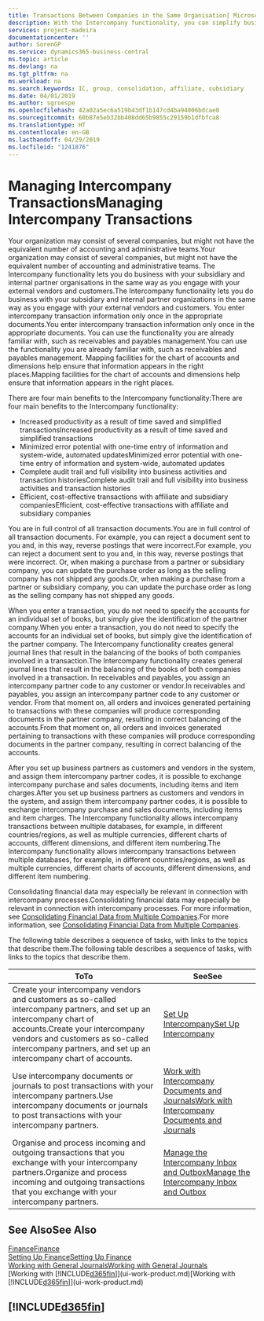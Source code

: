```yaml
---
title: Transactions Between Companies in the Same Organisation| Microsoft Docs
description: With the Intercompany functionality, you can simplify business processes and transactions between companies within the same organisation.
services: project-madeira
documentationcenter: ''
author: SorenGP
ms.service: dynamics365-business-central
ms.topic: article
ms.devlang: na
ms.tgt_pltfrm: na
ms.workload: na
ms.search.keywords: IC, group, consolidation, affiliate, subsidiary
ms.date: 04/01/2019
ms.author: sgroespe
ms.openlocfilehash: 42a02a5ec6a519b43df1b147cd4ba94006bdcae0
ms.sourcegitcommit: 60b87e5eb32bb408dd65b9855c29159b1dfbfca8
ms.translationtype: HT
ms.contentlocale: en-GB
ms.lasthandoff: 04/29/2019
ms.locfileid: "1241876"
---
```

# <a name="managing-intercompany-transactions"></a><span data-ttu-id="fbd18-103">Managing Intercompany Transactions</span><span class="sxs-lookup"><span data-stu-id="fbd18-103">Managing Intercompany Transactions</span></span>
<span data-ttu-id="fbd18-104">Your organization may consist of several companies, but might not have the equivalent number of accounting and administrative teams.</span><span class="sxs-lookup"><span data-stu-id="fbd18-104">Your organization may consist of several companies, but might not have the equivalent number of accounting and administrative teams.</span></span> <span data-ttu-id="fbd18-105">The Intercompany functionality lets you do business with your subsidiary and internal partner organisations in the same way as you engage with your external vendors and customers.</span><span class="sxs-lookup"><span data-stu-id="fbd18-105">The Intercompany functionality lets you do business with your subsidiary and internal partner organizations in the same way as you engage with your external vendors and customers.</span></span> <span data-ttu-id="fbd18-106">You enter intercompany transaction information only once in the appropriate documents.</span><span class="sxs-lookup"><span data-stu-id="fbd18-106">You enter intercompany transaction information only once in the appropriate documents.</span></span> <span data-ttu-id="fbd18-107">You can use the functionality you are already familiar with, such as receivables and payables management.</span><span class="sxs-lookup"><span data-stu-id="fbd18-107">You can use the functionality you are already familiar with, such as receivables and payables management.</span></span> <span data-ttu-id="fbd18-108">Mapping facilities for the chart of accounts and dimensions help ensure that information appears in the right places.</span><span class="sxs-lookup"><span data-stu-id="fbd18-108">Mapping facilities for the chart of accounts and dimensions help ensure that information appears in the right places.</span></span>  

<span data-ttu-id="fbd18-109">There are four main benefits to the Intercompany functionality:</span><span class="sxs-lookup"><span data-stu-id="fbd18-109">There are four main benefits to the Intercompany functionality:</span></span>  

- <span data-ttu-id="fbd18-110">Increased productivity as a result of time saved and simplified transactions</span><span class="sxs-lookup"><span data-stu-id="fbd18-110">Increased productivity as a result of time saved and simplified transactions</span></span>  
- <span data-ttu-id="fbd18-111">Minimized error potential with one-time entry of information and system-wide, automated updates</span><span class="sxs-lookup"><span data-stu-id="fbd18-111">Minimized error potential with one-time entry of information and system-wide, automated updates</span></span>  
- <span data-ttu-id="fbd18-112">Complete audit trail and full visibility into business activities and transaction histories</span><span class="sxs-lookup"><span data-stu-id="fbd18-112">Complete audit trail and full visibility into business activities and transaction histories</span></span>  
- <span data-ttu-id="fbd18-113">Efficient, cost-effective transactions with affiliate and subsidiary companies</span><span class="sxs-lookup"><span data-stu-id="fbd18-113">Efficient, cost-effective transactions with affiliate and subsidiary companies</span></span>  

<span data-ttu-id="fbd18-114">You are in full control of all transaction documents.</span><span class="sxs-lookup"><span data-stu-id="fbd18-114">You are in full control of all transaction documents.</span></span> <span data-ttu-id="fbd18-115">For example, you can reject a document sent to you and, in this way, reverse postings that were incorrect.</span><span class="sxs-lookup"><span data-stu-id="fbd18-115">For example, you can reject a document sent to you and, in this way, reverse postings that were incorrect.</span></span> <span data-ttu-id="fbd18-116">Or, when making a purchase from a partner or subsidiary company, you can update the purchase order as long as the selling company has not shipped any goods.</span><span class="sxs-lookup"><span data-stu-id="fbd18-116">Or, when making a purchase from a partner or subsidiary company, you can update the purchase order as long as the selling company has not shipped any goods.</span></span>  

<span data-ttu-id="fbd18-117">When you enter a transaction, you do not need to specify the accounts for an individual set of books, but simply give the identification of the partner company.</span><span class="sxs-lookup"><span data-stu-id="fbd18-117">When you enter a transaction, you do not need to specify the accounts for an individual set of books, but simply give the identification of the partner company.</span></span> <span data-ttu-id="fbd18-118">The Intercompany functionality creates general journal lines that result in the balancing of the books of both companies involved in a transaction.</span><span class="sxs-lookup"><span data-stu-id="fbd18-118">The Intercompany functionality creates general journal lines that result in the balancing of the books of both companies involved in a transaction.</span></span> <span data-ttu-id="fbd18-119">In receivables and payables, you assign an intercompany partner code to any customer or vendor.</span><span class="sxs-lookup"><span data-stu-id="fbd18-119">In receivables and payables, you assign an intercompany partner code to any customer or vendor.</span></span> <span data-ttu-id="fbd18-120">From that moment on, all orders and invoices generated pertaining to transactions with these companies will produce corresponding documents in the partner company, resulting in correct balancing of the accounts.</span><span class="sxs-lookup"><span data-stu-id="fbd18-120">From that moment on, all orders and invoices generated pertaining to transactions with these companies will produce corresponding documents in the partner company, resulting in correct balancing of the accounts.</span></span>  

 <span data-ttu-id="fbd18-121">After you set up business partners as customers and vendors in the system, and assign them intercompany partner codes, it is possible to exchange intercompany purchase and sales documents, including items and item charges.</span><span class="sxs-lookup"><span data-stu-id="fbd18-121">After you set up business partners as customers and vendors in the system, and assign them intercompany partner codes, it is possible to exchange intercompany purchase and sales documents, including items and item charges.</span></span> <span data-ttu-id="fbd18-122">The Intercompany functionality allows intercompany transactions between multiple databases, for example, in different countries/regions, as well as multiple currencies, different charts of accounts, different dimensions, and different item numbering.</span><span class="sxs-lookup"><span data-stu-id="fbd18-122">The Intercompany functionality allows intercompany transactions between multiple databases, for example, in different countries/regions, as well as multiple currencies, different charts of accounts, different dimensions, and different item numbering.</span></span>  

<span data-ttu-id="fbd18-123">Consolidating financial data may especially be relevant in connection with intercompany processes.</span><span class="sxs-lookup"><span data-stu-id="fbd18-123">Consolidating financial data may especially be relevant in connection with intercompany processes.</span></span> <span data-ttu-id="fbd18-124">For more information, see [Consolidating Financial Data from Multiple Companies](finance-consolidated-company-reporting.md).</span><span class="sxs-lookup"><span data-stu-id="fbd18-124">For more information, see [Consolidating Financial Data from Multiple Companies](finance-consolidated-company-reporting.md).</span></span>

<span data-ttu-id="fbd18-125">The following table describes a sequence of tasks, with links to the topics that describe them.</span><span class="sxs-lookup"><span data-stu-id="fbd18-125">The following table describes a sequence of tasks, with links to the topics that describe them.</span></span>

 |<span data-ttu-id="fbd18-126">To</span><span class="sxs-lookup"><span data-stu-id="fbd18-126">To</span></span> |<span data-ttu-id="fbd18-127">See</span><span class="sxs-lookup"><span data-stu-id="fbd18-127">See</span></span>|
 |---|---|
 |<span data-ttu-id="fbd18-128">Create your intercompany vendors and customers as so-called intercompany partners, and set up an intercompany chart of accounts.</span><span class="sxs-lookup"><span data-stu-id="fbd18-128">Create your intercompany vendors and customers as so-called intercompany partners, and set up an intercompany chart of accounts.</span></span>|[<span data-ttu-id="fbd18-129">Set Up Intercompany</span><span class="sxs-lookup"><span data-stu-id="fbd18-129">Set Up Intercompany</span></span>](intercompany-how-setup.md)|
 |<span data-ttu-id="fbd18-130">Use intercompany documents or journals to post transactions with your intercompany partners.</span><span class="sxs-lookup"><span data-stu-id="fbd18-130">Use intercompany documents or journals to post transactions with your intercompany partners.</span></span>|[<span data-ttu-id="fbd18-131">Work with Intercompany Documents and Journals</span><span class="sxs-lookup"><span data-stu-id="fbd18-131">Work with Intercompany Documents and Journals</span></span>](intercompany-how-work-documents-journals.md)|
 |<span data-ttu-id="fbd18-132">Organise and process incoming and outgoing transactions that you exchange with your intercompany partners.</span><span class="sxs-lookup"><span data-stu-id="fbd18-132">Organize and process incoming and outgoing transactions that you exchange with your intercompany partners.</span></span>|[<span data-ttu-id="fbd18-133">Manage the Intercompany Inbox and Outbox</span><span class="sxs-lookup"><span data-stu-id="fbd18-133">Manage the Intercompany Inbox and Outbox</span></span>](intercompany-how-manage-intercompany-inbox.md)|

## <a name="see-also"></a><span data-ttu-id="fbd18-134">See Also</span><span class="sxs-lookup"><span data-stu-id="fbd18-134">See Also</span></span>
[<span data-ttu-id="fbd18-135">Finance</span><span class="sxs-lookup"><span data-stu-id="fbd18-135">Finance</span></span>](finance.md)  
[<span data-ttu-id="fbd18-136">Setting Up Finance</span><span class="sxs-lookup"><span data-stu-id="fbd18-136">Setting Up Finance</span></span>](finance-setup-finance.md)  
[<span data-ttu-id="fbd18-137">Working with General Journals</span><span class="sxs-lookup"><span data-stu-id="fbd18-137">Working with General Journals</span></span>](ui-work-general-journals.md)  
<span data-ttu-id="fbd18-138">[Working with [!INCLUDE[d365fin](includes/d365fin_md.md)]](ui-work-product.md)</span><span class="sxs-lookup"><span data-stu-id="fbd18-138">[Working with [!INCLUDE[d365fin](includes/d365fin_md.md)]](ui-work-product.md)</span></span>

## [!INCLUDE[d365fin](includes/free_trial_md.md)]  
